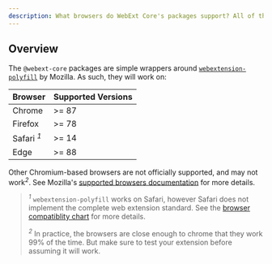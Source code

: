 ```yaml
---
description: What browsers do WebExt Core's packages support? All of them.
---
```


## Overview

The `@webext-core` packages are simple wrappers around [`webextension-polyfill`](https://www.npmjs.com/package/webextension-polyfill) by Mozilla. As such, they will work on:

| Browser               | Supported Versions |
| --------------------- | ------------------ |
| Chrome                | >= 87              |
| Firefox               | >= 78              |
| Safari <sup>_1_</sup> | >= 14              |
| Edge                  | >= 88              |

Other Chromium-based browsers are not officially supported, and may not work<sup>_2_</sup>. See Mozilla's [supported browsers documentation](https://github.com/mozilla/webextension-polyfill#supported-browsers) for more details.

> _<sup>1</sup>_ `webextension-polyfill` works on Safari, however Safari does not implement the complete web extension standard. See the [browser compatiblity chart](https://developer.mozilla.org/en-US/docs/Mozilla/Add-ons/WebExtensions/Browser_support_for_JavaScript_APIs) for more details.
>
> _<sup>2</sup>_ In practice, the browsers are close enough to chrome that they work 99% of the time. But make sure to test your extension before assuming it will work.
